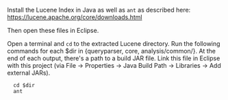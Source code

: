 Install the Lucene Index in Java as well as `ant` as described here: https://lucene.apache.org/core/downloads.html

Then open these files in Eclipse.

Open a terminal and `cd` to the extracted Lucene directory. Run the following commands for each $dir in {queryparser, core, analysis/common/}.
At the end of each output, there's a path to a build JAR file. Link this file in Eclipse with this project (via File -> Properties -> Java Build Path -> Libraries -> Add external JARs).
```
  cd $dir
  ant
  ```
